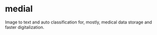 # medial
Image to text and auto classification for, mostly, medical data storage and faster digitalization. 
